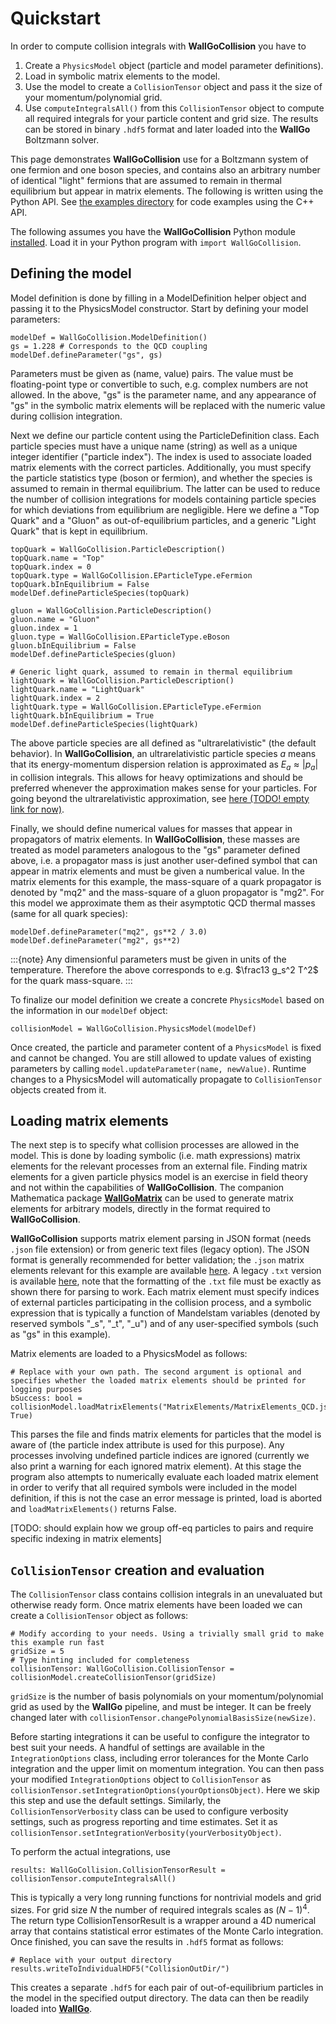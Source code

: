 # Quickstart

In order to compute collision integrals with **WallGoCollision** you have to
1) Create a `PhysicsModel` object (particle and model parameter definitions).
2) Load in symbolic matrix elements to the model.
3) Use the model to create a `CollisionTensor` object and pass it the size of your momentum/polynomial grid.
4) Use `computeIntegralsAll()` from this `CollisionTensor` object to compute all required integrals for your particle content and grid size. The results can be stored in binary `.hdf5` format and later loaded into the **WallGo** Boltzmann solver.

This page demonstrates **WallGoCollision** use for a Boltzmann system of one fermion and one boson species, and contains also an arbitrary number of identical "light" fermions that are assumed to remain in thermal equilibrium but appear in matrix elements. The following is written using the Python API. See [the examples directory](https://github.com/Wall-Go/WallGoCollision/tree/main/examples) for code examples using the C++ API. 

The following assumes you have the **WallGoCollision** Python module [installed](install.md). Load it in your Python program with `import WallGoCollision`.

## Defining the model

Model definition is done by filling in a ModelDefinition helper object and passing it to the PhysicsModel constructor. Start by defining your model parameters:
```
modelDef = WallGoCollision.ModelDefinition()
gs = 1.228 # Corresponds to the QCD coupling
modelDef.defineParameter("gs", gs) 
```
Parameters must be given as (name, value) pairs. The value must be floating-point type or convertible to such, e.g. complex numbers are not allowed. In the above, "gs" is the parameter name, and any appearance of "gs" in the symbolic matrix elements will be replaced with the numeric value during collision integration.

Next we define our particle content using the ParticleDefinition class. Each particle species must have a unique name (string) as well as a unique integer identifier ("particle index"). The index is used to associate loaded matrix elements with the correct particles. Additionally, you must specify the particle statistics type (boson or fermion), and whether the species is assumed to remain in thermal equilibrium. The latter can be used to reduce the number of collision integrations for models containing particle species for which deviations from equilibrium are negligible. Here we define a "Top Quark" and a "Gluon" as out-of-equilibrium particles, and a generic "Light Quark" that is kept in equilibrium.
```
topQuark = WallGoCollision.ParticleDescription()
topQuark.name = "Top"
topQuark.index = 0
topQuark.type = WallGoCollision.EParticleType.eFermion
topQuark.bInEquilibrium = False
modelDef.defineParticleSpecies(topQuark)

gluon = WallGoCollision.ParticleDescription()
gluon.name = "Gluon"
gluon.index = 1
gluon.type = WallGoCollision.EParticleType.eBoson
gluon.bInEquilibrium = False
modelDef.defineParticleSpecies(gluon)

# Generic light quark, assumed to remain in thermal equilibrium
lightQuark = WallGoCollision.ParticleDescription()
lightQuark.name = "LightQuark"
lightQuark.index = 2
lightQuark.type = WallGoCollision.EParticleType.eFermion
lightQuark.bInEquilibrium = True
modelDef.defineParticleSpecies(lightQuark)
```
The above particle species are all defined as "ultrarelativistic" (the default behavior). In **WallGoCollision**, an ultrarelativistic particle species $a$ means that its energy-momentum dispersion relation is approximated as $E_a \approx |p_a|$ in collision integrals. This allows for heavy optimizations and should be preferred whenever the approximation makes sense for your particles. For going beyond the ultrarelativistic approximation, see [here (TODO! empty link for now)]().

Finally, we should define numerical values for masses that appear in propagators of matrix elements. In **WallGoCollision**, these masses are treated as model parameters analogous to the "gs" parameter defined above, i.e. a propagator mass is just another user-defined symbol that can appear in matrix elements and must be given a numberical value. In the matrix elements for this example, the mass-square of a quark propagator is denoted by "mq2" and the mass-square of a gluon propagator is "mg2". For this model we approximate them as their asymptotic QCD thermal masses (same for all quark species):
```
modelDef.defineParameter("mq2", gs**2 / 3.0)
modelDef.defineParameter("mg2", gs**2)
```
:::{note}
Any dimensionful parameters must be given in units of the temperature. Therefore the above corresponds to e.g. $\frac13 g_s^2 T^2$ for the quark mass-square.
:::

To finalize our model definition we create a concrete `PhysicsModel` based on the information in our `modelDef` object:
```
collisionModel = WallGoCollision.PhysicsModel(modelDef)
```
Once created, the particle and parameter content of a `PhysicsModel` is fixed and cannot be changed. You are still allowed to update values of existing parameters by calling `model.updateParameter(name, newValue)`. Runtime changes to a PhysicsModel will automatically propagate to `CollisionTensor` objects created from it.

## Loading matrix elements

The next step is to specify what collision processes are allowed in the model. This is done by loading symbolic (i.e. math expressions) matrix elements for the relevant processes from an external file. Finding matrix elements for a given particle physics model is an exercise in field theory and not within the capabilities of **WallGoCollision**. The companion Mathematica package [**WallGoMatrix**](https://github.com/Wall-Go/WallGoMatrix) can be used to generate matrix elements for arbitrary models, directly in the format required to **WallGoCollision**.

**WallGoCollision** supports matrix element parsing in JSON format (needs `.json` file extension) or from generic text files (legacy option). The JSON format is generally recommended for better validation; the `.json` matrix elements relevant for this example are available [here](https://github.com/Wall-Go/WallGoCollision/tree/main/examples/MatrixElements/MatrixElements_QCD.json). A legacy `.txt` version is available [here](https://github.com/Wall-Go/WallGoCollision/tree/main/examples/MatrixElements/MatrixElements_QCD.txt), note that the formatting of the `.txt` file must be exactly as shown there for parsing to work. Each matrix element must specify indices of external particles participating in the collision process, and a symbolic expression that is typically a function of Mandelstam variables (denoted by reserved symbols "_s", "_t", "_u") and of any user-specified symbols (such as "gs" in this example).

Matrix elements are loaded to a PhysicsModel as follows:
```
# Replace with your own path. The second argument is optional and specifies whether the loaded matrix elements should be printed for logging purposes
bSuccess: bool = collisionModel.loadMatrixElements("MatrixElements/MatrixElements_QCD.json", True)
```
This parses the file and finds matrix elements for particles that the model is aware of (the particle index attribute is used for this purpose). Any processes involving undefined particle indices are ignored (currently we also print a warning for each ignored matrix element). At this stage the program also attempts to numerically evaluate each loaded matrix element in order to verify that all required symbols were included in the model definition, if this is not the case an error message is printed, load is aborted and `loadMatrixElements()` returns False.

[TODO: should explain how we group off-eq particles to pairs and require specific indexing in matrix elements]

## `CollisionTensor` creation and evaluation

The `CollisionTensor` class contains collision integrals in an unevaluated but otherwise ready form. Once matrix elements have been loaded we can create a `CollisionTensor` object as follows:
```
# Modify according to your needs. Using a trivially small grid to make this example run fast
gridSize = 5
# Type hinting included for completeness
collisionTensor: WallGoCollision.CollisionTensor = collisionModel.createCollisionTensor(gridSize)
```
`gridSize` is the number of basis polynomials on your momentum/polynomial grid as used by the **WallGo** pipeline, and must be integer. It can be freely changed later with `collisionTensor.changePolynomialBasisSize(newSize)`.

Before starting integrations it can be useful to configure the integrator to best suit your needs. A handful of settings are available in the `IntegrationOptions` class, including error tolerances for the Monte Carlo integration and the upper limit on momentum integration. You can then pass your modified `IntegrationOptions` object to `CollisionTensor` as `collisionTensor.setIntegrationOptions(yourOptionsObject)`. Here we skip this step and use the default settings. Similarly, the `CollisionTensorVerbosity` class can be used to configure verbosity settings, such as progress reporting and time estimates. Set it as `collisionTensor.setIntegrationVerbosity(yourVerbosityObject)`.

To perform the actual integrations, use
```
results: WallGoCollision.CollisionTensorResult = collisionTensor.computeIntegralsAll()
```
This is typically a very long running functions for nontrivial models and grid sizes. For grid size $N$ the number of required integrals scales as $(N-1)^4$. The return type CollisionTensorResult is a wrapper around a 4D numerical array that contains statistical error estimates of the Monte Carlo integration.  Once finished, you can save the results in `.hdf5` format as follows:
```
# Replace with your output directory
results.writeToIndividualHDF5("CollisionOutDir/")
```
This creates a separate `.hdf5` for each pair of out-of-equilibrium particles in the model in the specified output directory. The data can then be readily loaded into [**WallGo**](https://wallgo.readthedocs.io).
